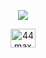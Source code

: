 <p align="center"><img src="https://visitcount.itsvg.in/api?id=whynotmax&label=Profile%20Views&color=12&icon=6&pretty=true" /></p>
<p align="center"><a href="https://instagram.com/44.max.og" target="blank"><img align="center" src="https://raw.githubusercontent.com/rahuldkjain/github-profile-readme-generator/master/src/images/icons/Social/instagram.svg" alt="44.max.og" height="30" width="40" /></a></p>
